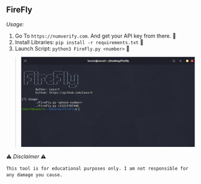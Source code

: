 ## FireFly

*Usage:*

1. Go To `https://numverify.com`. And get your API key from there. 🔑
3. Install Libraries: `pip install -r requirements.txt` 📜
4. Launch Script: `python3 FireFly.py <number>` 🚀

> <img src="img/pic.jpg">

⚠️ *Disclaimer* ⚠️

`This tool is for educational purposes only. I am not responsible for any damage you cause.`
